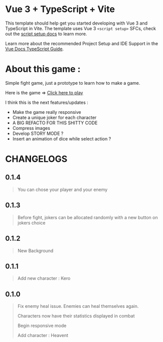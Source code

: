 # Vue 3 + TypeScript + Vite

This template should help get you started developing with Vue 3 and TypeScript in Vite. The template uses Vue 3 `<script setup>` SFCs, check out the [script setup docs](https://v3.vuejs.org/api/sfc-script-setup.html#sfc-script-setup) to learn more.

Learn more about the recommended Project Setup and IDE Support in the [Vue Docs TypeScript Guide](https://vuejs.org/guide/typescript/overview.html#project-setup).

# About this game :

Simple fight game, just a prototype to learn how to make a game.

Here is the game => [Click here to play](https://ackermiam.github.io/rp-game/)

I think this is the next features/updates :

- Make the game really responsive
- Create a unique joker for each character
- A BIG REFACTO FOR THIS SHITTY CODE
- Compress images
- Develop STORY MODE ?
- Insert an animation of dice while select action ?

# CHANGELOGS

## 0.1.4

> You can chose your player and your enemy

## 0.1.3

> Before fight, jokers can be allocated randomly with a new button on jokers choice

## 0.1.2

> New Background

## 0.1.1

> Add new character : Kero

## 0.1.0

> Fix enemy heal issue. Enemies can heal themselves again.
>
> Characters now have their statistics displayed in combat
>
> Begin responsive mode
>
> Add character : Heavent
